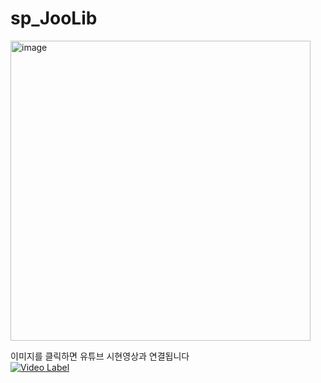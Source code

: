 # sp_JooLib

<img width="480" alt="image" src="https://github.com/juyub/sp_JooLib/assets/126839881/750fa2fe-9001-4c84-9dfb-4636ceab3770">


이미지를 클릭하면 유튜브 시현영상과 연결됩니다
<br>
[![Video Label](http://img.youtube.com/vi/kXjXn7fin-g/0.jpg)](https://youtu.be/kXjXn7fin-g)
